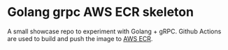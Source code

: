 # Golang grpc AWS ECR skeleton
A small showcase repo to experiment with Golang + gRPC.
Github Actions are used to build and push the image to [AWS ECR](https://aws.amazon.com/ecr/).
